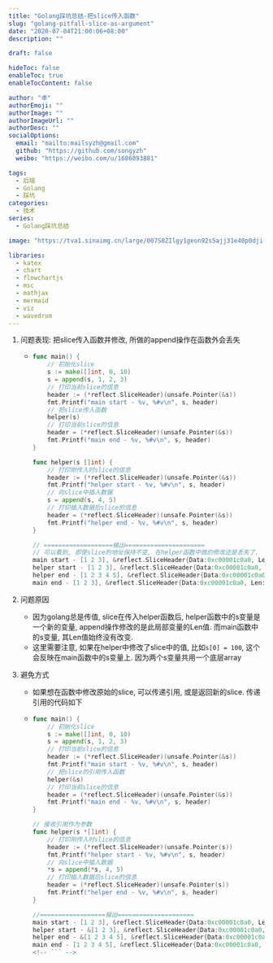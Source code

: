 ```yaml
---
title: "Golang踩坑总结-把slice传入函数"
slug: "golang-pitfall-slice-as-argument"
date: "2020-07-04T21:00:06+08:00"
description: ""

draft: false

hideToc: false
enableToc: true
enableTocContent: false

author: "卓"
authorEmoji: ""
authorImage: ""
authorImageUrl: ""
authorDesc: ""
socialOptions:
  email: "mailto:mailsyzh@gmail.com"
  github: "https://github.com/songyzh"
  weibo: "https://weibo.com/u/1686093881"

tags:
  - 后端
  - Golang
  - 踩坑
categories:
  - 技术
series:
  - Golang踩坑总结

image: "https://tva1.sinaimg.cn/large/007S8ZIlgy1geon92s5ajj31e40p0dji.jpg"

libraries:
  - katex
  - chart
  - flowchartjs
  - msc
  - mathjax
  - mermaid
  - viz
  - wavedrom
---
```


1.  问题表现: 把slice传入函数并修改, 所做的append操作在函数外会丢失

    -   ```go
        func main() {
        	// 初始化slice
        	s := make([]int, 0, 10)
        	s = append(s, 1, 2, 3)
        	// 打印当前slice的信息
        	header := (*reflect.SliceHeader)(unsafe.Pointer(&s))
        	fmt.Printf("main start - %v, %#v\n", s, header)
        	// 把slice传入函数
        	helper(s)
        	// 打印当前slice的信息
        	header = (*reflect.SliceHeader)(unsafe.Pointer(&s))
        	fmt.Printf("main end - %v, %#v\n", s, header)
        }

        func helper(s []int) {
        	// 打印刚传入时slice的信息
        	header := (*reflect.SliceHeader)(unsafe.Pointer(&s))
        	fmt.Printf("helper start - %v, %#v\n", s, header)
        	// 向slice中插入数据
        	s = append(s, 4, 5)
        	// 打印插入数据后slice的信息
        	header = (*reflect.SliceHeader)(unsafe.Pointer(&s))
        	fmt.Printf("helper end - %v, %#v\n", s, header)
        }

        // ===================输出======================
        // 可以看到, 即使slice的地址保持不变, 在helper函数中做的修改还是丢失了.
        main start - [1 2 3], &reflect.SliceHeader{Data:0xc00001c0a0, Len:3, Cap:10}
        helper start - [1 2 3], &reflect.SliceHeader{Data:0xc00001c0a0, Len:3, Cap:10}
        helper end - [1 2 3 4 5], &reflect.SliceHeader{Data:0xc00001c0a0, Len:5, Cap:10}
        main end - [1 2 3], &reflect.SliceHeader{Data:0xc00001c0a0, Len:3, Cap:10}
        ```

2.  问题原因
    -   因为golang总是传值, slice在传入helper函数后, helper函数中的s变量是一个新的变量, append操作修改的是此局部变量的Len值. 而main函数中的s变量, 其Len值始终没有改变.
    -   这里需要注意, 如果在helper中修改了slice中的值, 比如`s[0] = 100`, 这个会反映在main函数中的s变量上. 因为两个s变量共用一个底层array
3.  避免方式

    -   如果想在函数中修改原始的slice, 可以传递引用, 或是返回新的slice. 传递引用的代码如下

    -   ```go
        func main() {
        	// 初始化slice
        	s := make([]int, 0, 10)
        	s = append(s, 1, 2, 3)
        	// 打印当前slice的信息
        	header := (*reflect.SliceHeader)(unsafe.Pointer(&s))
        	fmt.Printf("main start - %v, %#v\n", s, header)
        	// 把slice的引用传入函数
        	helper(&s)
        	// 打印当前slice的信息
        	header = (*reflect.SliceHeader)(unsafe.Pointer(&s))
        	fmt.Printf("main end - %v, %#v\n", s, header)
        }

        // 接收引用作为参数
        func helper(s *[]int) {
        	// 打印刚传入时slice的信息
        	header := (*reflect.SliceHeader)(unsafe.Pointer(s))
        	fmt.Printf("helper start - %v, %#v\n", s, header)
        	// 向slice中插入数据
        	*s = append(*s, 4, 5)
        	// 打印插入数据后slice的信息
        	header = (*reflect.SliceHeader)(unsafe.Pointer(s))
        	fmt.Printf("helper end - %v, %#v\n", s, header)
        }

        //==================输出=====================
        main start - [1 2 3], &reflect.SliceHeader{Data:0xc00001c0a0, Len:3, Cap:10}
        helper start - &[1 2 3], &reflect.SliceHeader{Data:0xc00001c0a0, Len:3, Cap:10}
        helper end - &[1 2 3 4 5], &reflect.SliceHeader{Data:0xc00001c0a0, Len:5, Cap:10}
        main end - [1 2 3 4 5], &reflect.SliceHeader{Data:0xc00001c0a0, Len:5, Cap:10}
        <!-- ``` -->